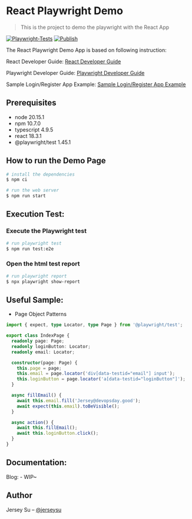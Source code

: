 # React Playwright Demo

> This is the project to demo the playwright with the React App

[![Playwright-Tests](https://github.com/jerseysu/react-playwright-demo/actions/workflows/playwright.yml/badge.svg)](https://github.com/jerseysu/react-playwright-demo/actions/workflows/playwright.yml)
[![Publish](https://github.com/jerseysu/react-playwright-demo/actions/workflows/pages/pages-build-deployment/badge.svg?branch=main)](https://github.com/jerseysu/react-playwright-demo/actions/workflows/pages/pages-build-deployment)

The React Playwright Demo App is based on following instruction:

React Developer Guide: [React Developer Guide](https://react.dev/)

Playwright Developer Guide: [Playwright Developer Guide](https://playwright.dev/)

Sample Login/Register App Example: [Sample Login/Register App Example](https://medium.com/@prabhashi.mm/create-a-simple-react-app-typescript-with-login-register-pages-using-create-react-app-e5c12dd6db53)

## Prerequisites

- node 20.15.1
- npm 10.7.0
- typescript 4.9.5
- react 18.3.1
- @playwright/test 1.45.1

## How to run the Demo Page

```sh
# install the dependencies
$ npm ci

# run the web server
$ npm run start
```

## Execution Test:

### Execute the Playwright test

```sh
# run playwright test
$ npm run test:e2e
```

### Open the html test report

```sh
# run playwright report
$ npx playwright show-report
```

## Useful Sample:

- Page Object Patterns

```typescript
import { expect, type Locator, type Page } from '@playwright/test';

export class IndexPage {
  readonly page: Page;
  readonly loginButton: Locator;
  readonly email: Locator;

  constructor(page: Page) {
    this.page = page;
    this.email = page.locator('div[data-testid="email"] input');
    this.loginButton = page.locator('a[data-testid="loginButton"]');
  }

  async fillEmail() {
    await this.email.fill('Jersey@devopsday.good');
    await expect(this.email).toBeVisible();
  }

  async action() {
    await this.fillEmail();
    await this.loginButton.click();
  }
}
```

## Documentation:

Blog: - WIP~

## Author

Jersey Su – [@jerseysu](https://twitter.com/jersey_su)
